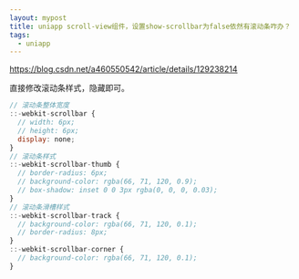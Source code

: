 ```yaml
---
layout: mypost
title: uniapp scroll-view组件，设置show-scrollbar为false依然有滚动条咋办？
tags:
  - uniapp
---
```


https://blog.csdn.net/a460550542/article/details/129238214

直接修改滚动条样式，隐藏即可。

```jsx
// 滚动条整体宽度
::-webkit-scrollbar {
  // width: 6px;
  // height: 6px;
  display: none;
}
// 滚动条样式
::-webkit-scrollbar-thumb {
  // border-radius: 6px;
  // background-color: rgba(66, 71, 120, 0.9);
  // box-shadow: inset 0 0 3px rgba(0, 0, 0, 0.03);
}
// 滚动条滑槽样式
::-webkit-scrollbar-track {
  // background-color: rgba(66, 71, 120, 0.1);
  // border-radius: 8px;
}
::-webkit-scrollbar-corner {
  // background-color: rgba(66, 71, 120, 0.1);
}
```
